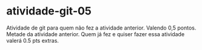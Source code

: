 # atividade-git-05
Atividade de git para quem não fez a atividade anterior. Valendo 0,5 pontos. Metade da atividade anterior. Quem já fez e quiser fazer essa atividade valerá 0.5 pts extras. 
